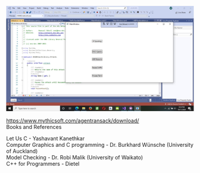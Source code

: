  ![Test](https://github.com/mosesnova/Hound-of-the-Baskerville/blob/main/hound.jpg) <br />
 
https://www.mythicsoft.com/agentransack/download/<br />
 Books and References
 
 Let Us C - Yashavant Kanethkar <br />
 Computer Graphics and C programming - Dr. Burkhard Wünsche (University of Auckland) <br />
 Model Checking - Dr. Robi Malik (University of Waikato) <br />
 C++ for Programmers - Dietel

